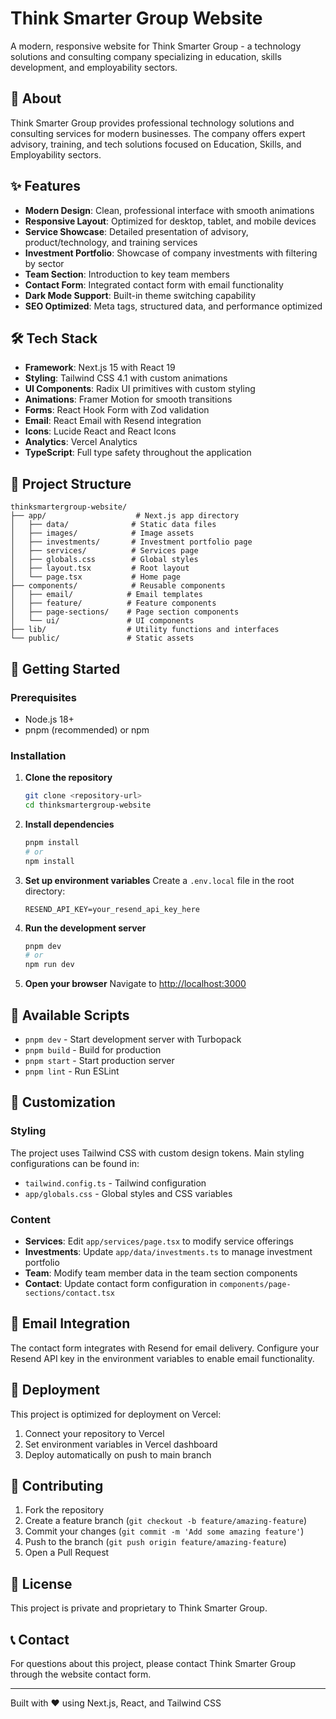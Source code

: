 # Think Smarter Group Website

A modern, responsive website for Think Smarter Group - a technology solutions and consulting company specializing in education, skills development, and employability sectors.

## 🚀 About

Think Smarter Group provides professional technology solutions and consulting services for modern businesses. The company offers expert advisory, training, and tech solutions focused on Education, Skills, and Employability sectors.

## ✨ Features

- **Modern Design**: Clean, professional interface with smooth animations
- **Responsive Layout**: Optimized for desktop, tablet, and mobile devices
- **Service Showcase**: Detailed presentation of advisory, product/technology, and training services
- **Investment Portfolio**: Showcase of company investments with filtering by sector
- **Team Section**: Introduction to key team members
- **Contact Form**: Integrated contact form with email functionality
- **Dark Mode Support**: Built-in theme switching capability
- **SEO Optimized**: Meta tags, structured data, and performance optimized

## 🛠️ Tech Stack

- **Framework**: Next.js 15 with React 19
- **Styling**: Tailwind CSS 4.1 with custom animations
- **UI Components**: Radix UI primitives with custom styling
- **Animations**: Framer Motion for smooth transitions
- **Forms**: React Hook Form with Zod validation
- **Email**: React Email with Resend integration
- **Icons**: Lucide React and React Icons
- **Analytics**: Vercel Analytics
- **TypeScript**: Full type safety throughout the application

## 📁 Project Structure

```
thinksmartergroup-website/
├── app/                    # Next.js app directory
│   ├── data/              # Static data files
│   ├── images/            # Image assets
│   ├── investments/       # Investment portfolio page
│   ├── services/          # Services page
│   ├── globals.css        # Global styles
│   ├── layout.tsx         # Root layout
│   └── page.tsx           # Home page
├── components/            # Reusable components
│   ├── email/            # Email templates
│   ├── feature/          # Feature components
│   ├── page-sections/    # Page section components
│   └── ui/               # UI components
├── lib/                  # Utility functions and interfaces
└── public/               # Static assets
```

## 🚀 Getting Started

### Prerequisites

- Node.js 18+
- pnpm (recommended) or npm

### Installation

1. **Clone the repository**

   ```bash
   git clone <repository-url>
   cd thinksmartergroup-website
   ```

2. **Install dependencies**

   ```bash
   pnpm install
   # or
   npm install
   ```

3. **Set up environment variables**
   Create a `.env.local` file in the root directory:

   ```env
   RESEND_API_KEY=your_resend_api_key_here
   ```

4. **Run the development server**

   ```bash
   pnpm dev
   # or
   npm run dev
   ```

5. **Open your browser**
   Navigate to [http://localhost:3000](http://localhost:3000)

## 📝 Available Scripts

- `pnpm dev` - Start development server with Turbopack
- `pnpm build` - Build for production
- `pnpm start` - Start production server
- `pnpm lint` - Run ESLint

## 🎨 Customization

### Styling

The project uses Tailwind CSS with custom design tokens. Main styling configurations can be found in:

- `tailwind.config.ts` - Tailwind configuration
- `app/globals.css` - Global styles and CSS variables

### Content

- **Services**: Edit `app/services/page.tsx` to modify service offerings
- **Investments**: Update `app/data/investments.ts` to manage investment portfolio
- **Team**: Modify team member data in the team section components
- **Contact**: Update contact form configuration in `components/page-sections/contact.tsx`

## 📧 Email Integration

The contact form integrates with Resend for email delivery. Configure your Resend API key in the environment variables to enable email functionality.

## 🚀 Deployment

This project is optimized for deployment on Vercel:

1. Connect your repository to Vercel
2. Set environment variables in Vercel dashboard
3. Deploy automatically on push to main branch

## 🤝 Contributing

1. Fork the repository
2. Create a feature branch (`git checkout -b feature/amazing-feature`)
3. Commit your changes (`git commit -m 'Add some amazing feature'`)
4. Push to the branch (`git push origin feature/amazing-feature`)
5. Open a Pull Request

## 📄 License

This project is private and proprietary to Think Smarter Group.

## 📞 Contact

For questions about this project, please contact Think Smarter Group through the website contact form.

---

Built with ❤️ using Next.js, React, and Tailwind CSS
